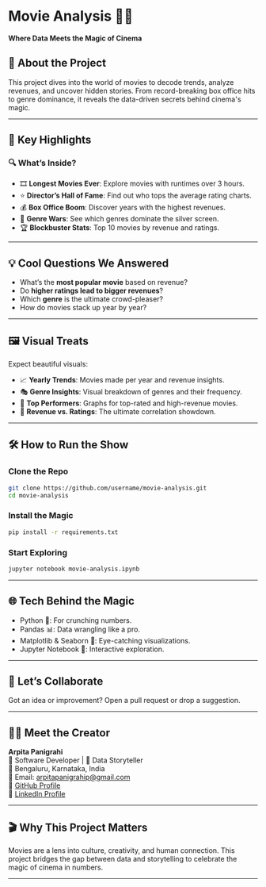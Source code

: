 # **Movie Analysis** 🍿🎥 
**Where Data Meets the Magic of Cinema**


## 🌟 About the Project  
This project dives into the world of movies to decode trends, analyze revenues, and uncover hidden stories. From record-breaking box office hits to genre dominance, it reveals the data-driven secrets behind cinema's magic.  

---

## 🎯 Key Highlights  

### 🔍 What’s Inside?  
- 🎞️ **Longest Movies Ever**: Explore movies with runtimes over 3 hours.  
- ⭐ **Director’s Hall of Fame**: Find out who tops the average rating charts.  
- 💰 **Box Office Boom**: Discover years with the highest revenues.  
- 🎥 **Genre Wars**: See which genres dominate the silver screen.  
- 🏆 **Blockbuster Stats**: Top 10 movies by revenue and ratings.  

---

## 💡 Cool Questions We Answered  
- What’s the **most popular movie** based on revenue?  
- Do **higher ratings lead to bigger revenues**?  
- Which **genre** is the ultimate crowd-pleaser?  
- How do movies stack up year by year?  

---

## 🖼️ Visual Treats  
Expect beautiful visuals:  
- 📈 **Yearly Trends**: Movies made per year and revenue insights.  
- 🎭 **Genre Insights**: Visual breakdown of genres and their frequency.  
- 🌟 **Top Performers**: Graphs for top-rated and high-revenue movies.  
- 💸 **Revenue vs. Ratings**: The ultimate correlation showdown.  

---

## 🛠️ How to Run the Show  

### Clone the Repo  
```bash
git clone https://github.com/username/movie-analysis.git
cd movie-analysis
```

### Install the Magic  
```bash
pip install -r requirements.txt
```

### Start Exploring  
```bash
jupyter notebook movie-analysis.ipynb
```

---

## 🌐 Tech Behind the Magic  
- Python 🐍: For crunching numbers.  
- Pandas 📊: Data wrangling like a pro.  
- Matplotlib & Seaborn 🎨: Eye-catching visualizations.  
- Jupyter Notebook 📓: Interactive exploration.  

---

## 🤝 Let’s Collaborate  
Got an idea or improvement? Open a pull request or drop a suggestion.  

---

## 👩‍💻 Meet the Creator  
**Arpita Panigrahi**  
💼 Software Developer | 🎥 Data Storyteller  
📍 Bengaluru, Karnataka, India  
📧 Email: arpitapanigrahip@gmail.com  
🔗 [GitHub Profile](https://github.com/Arpita-Panigrahi)  
🔗 [LinkedIn Profile](https://www.linkedin.com/in/arpita-panigrahi-6a753428a/)  

---

## 🎬 Why This Project Matters  
Movies are a lens into culture, creativity, and human connection. This project bridges the gap between data and storytelling to celebrate the magic of cinema in numbers.  

---
